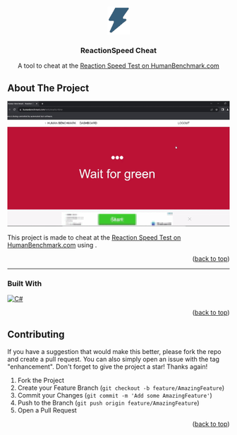 <a name="readme-top"></a>


<!-- PROJECT LOGO -->
<br />
<div align="center">
  <a href="https://github.com/layth49/ReactionSpeed-HB">
    <img src="assets/logo.png" alt="Logo">
  </a>

<h3 align="center">ReactionSpeed Cheat</h3>

  <p align="center">
    A tool to cheat at the <a href="https://humanbenchmark.com/tests/reactiontime">Reaction Speed Test on HumanBenchmark.com</a>
  </p>
</div>


<!-- ABOUT THE PROJECT -->
## About The Project


[![Product Name Video][product-video]][repo-url]

This project is made to cheat at the [Reaction Speed Test on HumanBenchmark.com][reactionSpeed-hb] using .


<p align="right">(<a href="#readme-top">back to top</a>)</p>


<hr>

### Built With

[![C#][CSharp]][CSharp-url]

<p align="right">(<a href="#readme-top">back to top</a>)</p>


<!-- CONTRIBUTING -->
## Contributing

If you have a suggestion that would make this better, please fork the repo and create a pull request. You can also simply open an issue with the tag "enhancement".
Don't forget to give the project a star! Thanks again!

1. Fork the Project
2. Create your Feature Branch (`git checkout -b feature/AmazingFeature`)
3. Commit your Changes (`git commit -m 'Add some AmazingFeature'`)
4. Push to the Branch (`git push origin feature/AmazingFeature`)
5. Open a Pull Request

<p align="right">(<a href="#readme-top">back to top</a>)</p>




[product-video]: assets/showcase.gif

<!-- Product images and URLs -->
[CSharp]: https://img.shields.io/badge/csharp-512BD4?style=for-the-badge&logo=csharp&color=512BD4
[CSharp-url]: https://learn.microsoft.com/en-us/dotnet/csharp/tour-of-csharp/

[repo-url]: https://github.com/layth49/ReactionSpeed-HB

[reactionSpeed-hb]: https://humanbenchmark.com/tests/reactiontime
